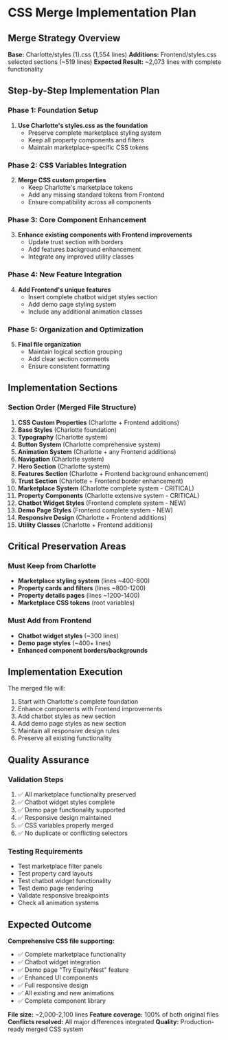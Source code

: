 # CSS Merge Implementation Plan

## Merge Strategy Overview

**Base:** Charlotte/styles (1).css (1,554 lines)
**Additions:** Frontend/styles.css selected sections (~519 lines)
**Expected Result:** ~2,073 lines with complete functionality

## Step-by-Step Implementation Plan

### Phase 1: Foundation Setup
1. **Use Charlotte's styles.css as the foundation**
   - Preserve complete marketplace styling system
   - Keep all property components and filters
   - Maintain marketplace-specific CSS tokens

### Phase 2: CSS Variables Integration
2. **Merge CSS custom properties**
   - Keep Charlotte's marketplace tokens
   - Add any missing standard tokens from Frontend
   - Ensure compatibility across all components

### Phase 3: Core Component Enhancement
3. **Enhance existing components with Frontend improvements**
   - Update trust section with borders
   - Add features background enhancement
   - Integrate any improved utility classes

### Phase 4: New Feature Integration
4. **Add Frontend's unique features**
   - Insert complete chatbot widget styles section
   - Add demo page styling system
   - Include any additional animation classes

### Phase 5: Organization and Optimization
5. **Final file organization**
   - Maintain logical section grouping
   - Add clear section comments
   - Ensure consistent formatting

## Implementation Sections

### Section Order (Merged File Structure)
1. **CSS Custom Properties** (Charlotte + Frontend additions)
2. **Base Styles** (Charlotte foundation)
3. **Typography** (Charlotte system)
4. **Button System** (Charlotte comprehensive system)
5. **Animation System** (Charlotte + any Frontend additions)
6. **Navigation** (Charlotte system)
7. **Hero Section** (Charlotte system)
8. **Features Section** (Charlotte + Frontend background enhancement)
9. **Trust Section** (Charlotte + Frontend border enhancement)
10. **Marketplace System** (Charlotte complete system - CRITICAL)
11. **Property Components** (Charlotte extensive system - CRITICAL)
12. **Chatbot Widget Styles** (Frontend complete system - NEW)
13. **Demo Page Styles** (Frontend complete system - NEW)
14. **Responsive Design** (Charlotte + Frontend additions)
15. **Utility Classes** (Charlotte + Frontend additions)

## Critical Preservation Areas

### Must Keep from Charlotte
- **Marketplace styling system** (lines ~400-800)
- **Property cards and filters** (lines ~800-1200)
- **Property details pages** (lines ~1200-1400)
- **Marketplace CSS tokens** (root variables)

### Must Add from Frontend
- **Chatbot widget styles** (~300 lines)
- **Demo page styles** (~400+ lines)
- **Enhanced component borders/backgrounds**

## Implementation Execution

The merged file will:
1. Start with Charlotte's complete foundation
2. Enhance components with Frontend improvements
3. Add chatbot styles as new section
4. Add demo page styles as new section
5. Maintain all responsive design rules
6. Preserve all existing functionality

## Quality Assurance

### Validation Steps
1. ✅ All marketplace functionality preserved
2. ✅ Chatbot widget styles complete
3. ✅ Demo page functionality supported
4. ✅ Responsive design maintained
5. ✅ CSS variables properly merged
6. ✅ No duplicate or conflicting selectors

### Testing Requirements
- Test marketplace filter panels
- Test property card layouts
- Test chatbot widget functionality
- Test demo page rendering
- Validate responsive breakpoints
- Check all animation systems

## Expected Outcome

**Comprehensive CSS file supporting:**
- ✅ Complete marketplace functionality
- ✅ Chatbot widget integration
- ✅ Demo page "Try EquityNest" feature
- ✅ Enhanced UI components
- ✅ Full responsive design
- ✅ All existing and new animations
- ✅ Complete component library

**File size:** ~2,000-2,100 lines
**Feature coverage:** 100% of both original files
**Conflicts resolved:** All major differences integrated
**Quality:** Production-ready merged CSS system